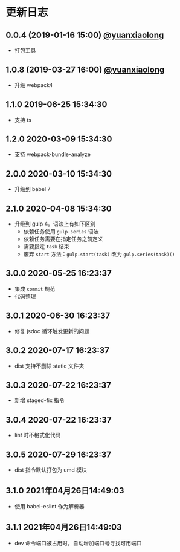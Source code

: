 # 更新日志

## 0.0.4 (2019-01-16 15:00) [@yuanxiaolong]()

* 打包工具

## 1.0.8 (2019-03-27 16:00) [@yuanxiaolong]()

* 升级 webpack4

## 1.1.0 2019-06-25 15:34:30

* 支持 ts

## 1.2.0 2020-03-09 15:34:30

* 支持 webpack-bundle-analyze

## 2.0.0 2020-03-10 15:34:30

* 升级到 babel 7

## 2.1.0 2020-04-08 15:34:30

* 升级到 gulp 4。语法上有如下区别
  - 依赖任务使用 `gulp.series` 语法
  - 依赖任务需要在指定任务之前定义
  - 需要指定 `task` 结束
  - 废弃 `start` 方法：`gulp.start(task)` 改为 `gulp.series(task)()`

## 3.0.0 2020-05-25 16:23:37

* 集成 `commit` 规范
* 代码整理

## 3.0.1 2020-06-30 16:23:37

* 修复 jsdoc 循环触发更新的问题

## 3.0.2 2020-07-17 16:23:37

* dist 支持不删除 static 文件夹

## 3.0.3 2020-07-22 16:23:37

* 新增 staged-fix 指令

## 3.0.4 2020-07-22 16:23:37

* lint 时不格式化代码

## 3.0.5 2020-07-29 16:23:37

* dist 指令默认打包为 umd 模块

## 3.1.0 2021年04月26日14:49:03

* 使用 babel-eslint 作为解析器

## 3.1.1 2021年04月26日14:49:03

* dev 命令端口被占用时，自动增加端口号寻找可用端口
